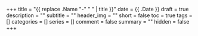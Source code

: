 +++
title = "{{ replace .Name "-" " " | title }}"
date = {{ .Date }}
draft = true
description = ""
subtitle = ""
header_img = ""
short = false
toc = true
tags = []
categories = []
series = []
comment = false
summary = ""
hidden = false
+++
